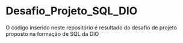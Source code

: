 # Desafio_Projeto_SQL_DIO
O código inserido neste repositório é resultado do desafio de projeto proposto na formação de SQL da DIO   
